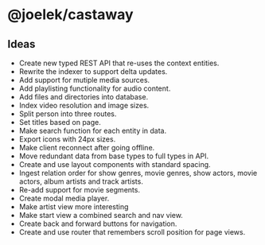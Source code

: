 # @joelek/castaway

## Ideas

* Create new typed REST API that re-uses the context entities.
* Rewrite the indexer to support delta updates.
* Add support for mutiple media sources.
* Add playlisting functionality for audio content.
* Add files and directories into database.
* Index video resolution and image sizes.
* Split person into three routes.
* Set titles based on page.
* Make search function for each entity in data.
* Export icons with 24px sizes.
* Make client reconnect after going offline.
* Move redundant data from base types to full types in API.
* Create and use layout components with standard spacing.
* Ingest relation order for show genres, movie genres, show actors, movie actors, album artists and track artists.
* Re-add support for movie segments.
* Create modal media player.
* Make artist view more interesting
* Make start view a combined search and nav view.
* Create back and forward buttons for navigation.
* Create and use router that remembers scroll position for page views.
